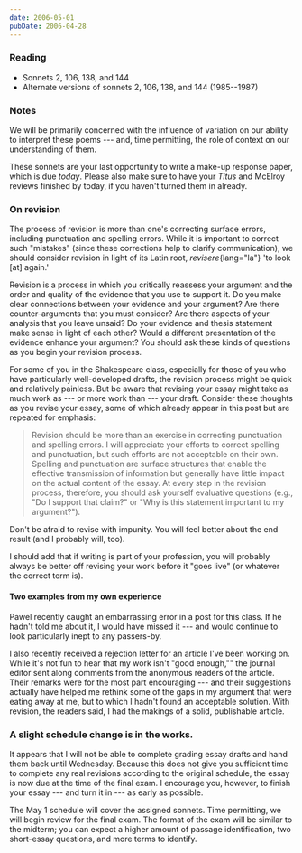 ```yaml
---
date: 2006-05-01
pubDate: 2006-04-28
---
```


### Reading

* Sonnets 2, 106, 138, and 144
* Alternate versions of sonnets 2, 106, 138, and 144 (1985--1987)

### Notes

We will be primarily concerned with the influence of variation on our ability to interpret these poems --- and, time permitting, the role of context on our understanding of them.

These sonnets are your last opportunity to write a make-up response paper, which is due *today*. Please also make sure to have your <cite>Titus</cite> and McElroy reviews finished by today, if you haven't turned them in already.

### On revision

The process of revision is more than one's correcting surface errors, including punctuation and spelling errors. While it is important to correct such "mistakes" (since these corrections help to clarify communication), we should consider revision in light of its Latin root, *revisere*{lang="la"} 'to look [at] again.'

Revision is a process in which you critically reassess your argument and the order and quality of the evidence that you use to support it. Do you make clear connections between your evidence and your argument? Are there counter-arguments that you must consider? Are there aspects of your analysis that you leave unsaid? Do your evidence and thesis statement make sense in light of each other? Would a different presentation of the evidence enhance your argument? You should ask these kinds of questions as you begin your revision process.

For some of you in the Shakespeare class, especially for those of you who have particularly well-developed drafts, the revision process might be quick and relatively painless. But be aware that revising your essay might take as much work as --- or more work than --- your draft. Consider these thoughts as you revise your essay, some of which already appear in this post but are repeated for emphasis:

> Revision should be more than an exercise in correcting punctuation and spelling errors. I will appreciate your efforts to correct spelling and punctuation, but such efforts are not acceptable on their own. Spelling and punctuation are surface structures that enable the effective transmission of information but generally have little impact on the actual content of the essay. At every step in the revision process, therefore, you should ask yourself evaluative questions (e.g., "Do I support that claim?" or "Why is this statement important to my argument?").

Don't be afraid to revise with impunity. You will feel better about the end result (and I probably will, too).

I should add that if writing is part of your profession, you will probably always be better off revising your work before it "goes live" (or whatever the correct term is).

#### Two examples from my own experience

Pawel recently caught an embarrassing error in a post for this class. If he hadn't told me about it, I would have missed it --- and would continue to look particularly inept to any passers-by.

I also recently received a rejection letter for an article I've been working on. While it's not fun to hear that my work isn't "good enough,"" the journal editor sent along comments from the anonymous readers of the article. Their remarks were for the most part encouraging --- and their suggestions actually have helped me rethink some of the gaps in my argument that were eating away at me, but to which I hadn't found an acceptable solution. With revision, the readers said, I had the makings of a solid, publishable article.

### A slight schedule change is in the works.

It appears that I will not be able to complete grading essay drafts and hand them back until Wednesday. Because this does not give you sufficient time to complete any real revisions according to the original schedule, the essay is now due at the time of the final exam. I encourage you, however, to finish your essay --- and turn it in --- as early as possible.

The May 1 schedule will cover the assigned sonnets. Time permitting, we will begin review for the final exam. The format of the exam will be similar to the midterm; you can expect a higher amount of passage identification, two short-essay questions, and more terms to identify.

